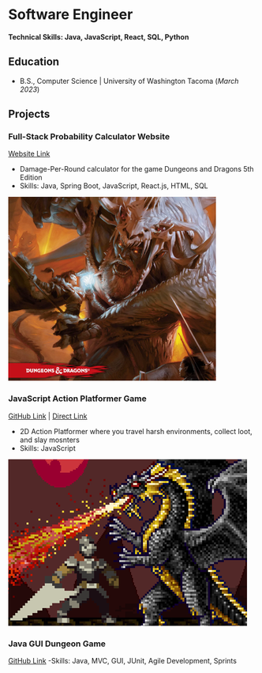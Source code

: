 # Software Engineer

#### Technical Skills: Java, JavaScript, React, SQL, Python

## Education
- B.S., Computer Science | University of Washington Tacoma (_March 2023_)

## Projects
### Full-Stack Probability Calculator Website
[Website Link](https://dlf-5e-dpr-calculator.onrender.com/)
- Damage-Per-Round calculator for the game Dungeons and Dragons 5th Edition
- Skills: Java, Spring Boot, JavaScript, React.js, HTML, SQL

![Full-Stack Calculator Website](/assets/5e_dpr_calc.PNG)

### JavaScript Action Platformer Game
[GitHub Link](https://github.com/paullee100/TCSS491Game) | [Direct Link](https://paullee100.github.io/TCSS491Game/index.html)
- 2D Action Platformer where you travel harsh environments, collect loot, and slay mosnters
- Skills: JavaScript

![JavaScript Platformer](/assets/js_platform.png)

### Java GUI Dungeon Game
[GitHub Link](https://github.com/alexzrosario/TCSS360_teamproject)
-Skills: Java, MVC, GUI, JUnit, Agile Development, Sprints
